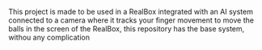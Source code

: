 This project is made to be used in a RealBox integrated with an AI system connected to a camera where it tracks your finger movement to move the balls in the screen of the RealBox, this repository has the base system, withou any complication 
